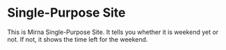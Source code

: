 # Single-Purpose Site

This is Mirna Single-Purpose Site. It tells you whether it is weekend yet or not. If not, it shows the time left for the weekend.


